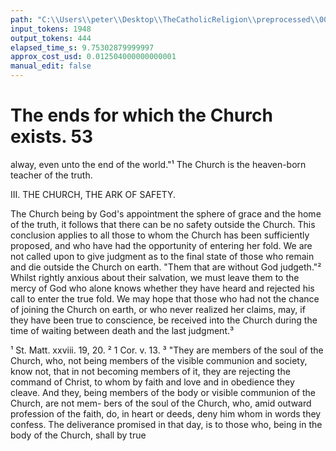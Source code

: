 ```yaml
---
path: "C:\\Users\\peter\\Desktop\\TheCatholicReligion\\preprocessed\\00073.jpg"
input_tokens: 1948
output_tokens: 444
elapsed_time_s: 9.75302879999997
approx_cost_usd: 0.012504000000000001
manual_edit: false
---
```

# The ends for which the Church exists. 53

alway, even unto the end of the world."¹ The
Church is the heaven-born teacher of the
truth.

III. THE CHURCH, THE ARK OF SAFETY.

The Church being by God's appointment the
sphere of grace and the home of the truth, it
follows that there can be no safety outside the
Church. This conclusion applies to all those
to whom the Church has been sufficiently
proposed, and who have had the opportunity
of entering her fold. We are not called upon
to give judgment as to the final state of those
who remain and die outside the Church on
earth. "Them that are without God judgeth."²
Whilst rightly anxious about their salvation,
we must leave them to the mercy of God who
alone knows whether they have heard and
rejected his call to enter the true fold. We
may hope that those who had not the chance
of joining the Church on earth, or who never
realized her claims, may, if they have been true
to conscience, be received into the Church during
the time of waiting between death and the last
judgment.³

¹ St. Matt. xxviii. 19, 20.  ² 1 Cor. v. 13.
³ "They are members of the soul of the Church, who,
not being members of the visible communion and society,
know not, that in not becoming members of it, they are
rejecting the command of Christ, to whom by faith and love
and in obedience they cleave. And they, being members of
the body or visible communion of the Church, are not mem-
bers of the soul of the Church, who, amid outward profession
of the faith, do, in heart or deeds, deny him whom in words
they confess. The deliverance promised in that day, is to
those who, being in the body of the Church, shall by true